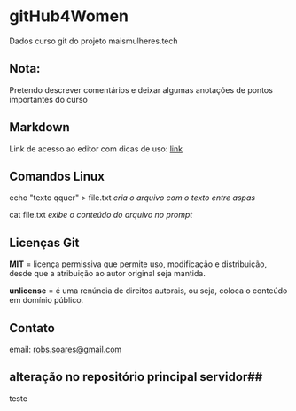 # gitHub4Women
Dados curso git do projeto maismulheres.tech

## Nota:
Pretendo descrever comentários e deixar algumas anotações de pontos importantes do curso

## Markdown
Link de acesso ao editor com dicas de uso: [link](https://stackedit.io/) 

## Comandos Linux
echo "texto qquer" > file.txt *cria o arquivo com o texto entre aspas*

cat file.txt *exibe o conteúdo do arquivo no prompt*

## Licenças Git
**MIT** = licença permissiva que permite uso, modificação e distribuição, desde que a atribuição ao autor original seja mantida.

**unlicense** = é uma renúncia de direitos autorais, ou seja, coloca o conteúdo em domínio público.

## Contato ## 
email: robs.soares@gmail.com

## alteração no repositório principal servidor##
teste
